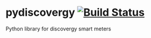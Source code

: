 # pydiscovergy [![Build Status](https://travis-ci.org/jpbede/pydiscovergy.svg?branch=master)](https://travis-ci.org/jpbede/pydiscovergy)
Python library for discovergy smart meters

